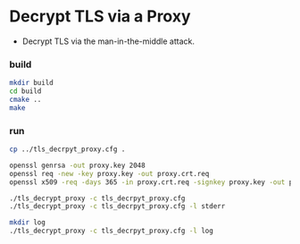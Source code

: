 Decrypt TLS via a Proxy
==================

* Decrypt TLS via the man-in-the-middle attack.

### build

```bash
mkdir build
cd build
cmake ..
make
```

### run

```bash
cp ../tls_decrpyt_proxy.cfg .

openssl genrsa -out proxy.key 2048
openssl req -new -key proxy.key -out proxy.crt.req
openssl x509 -req -days 365 -in proxy.crt.req -signkey proxy.key -out proxy.crt

./tls_decrypt_proxy -c tls_decrpyt_proxy.cfg
./tls_decrypt_proxy -c tls_decrpyt_proxy.cfg -l stderr

mkdir log
./tls_decrypt_proxy -c tls_decrpyt_proxy.cfg -l log
```
